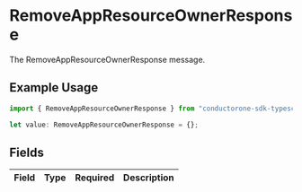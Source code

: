 # RemoveAppResourceOwnerResponse

The RemoveAppResourceOwnerResponse message.

## Example Usage

```typescript
import { RemoveAppResourceOwnerResponse } from "conductorone-sdk-typescript/sdk/models/shared";

let value: RemoveAppResourceOwnerResponse = {};
```

## Fields

| Field       | Type        | Required    | Description |
| ----------- | ----------- | ----------- | ----------- |